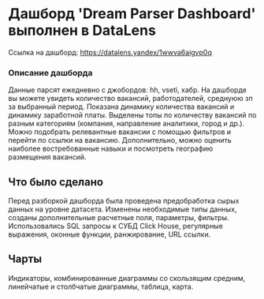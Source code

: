 # Дашборд 'Dream Parser Dashboard' выполнен в DataLens

Ссылка на дашборд: https://datalens.yandex/1wwva6aigvp0q

### Описание дашборда
Данные парсят ежедневно с джобордов: hh, vseti, хабр. На дашборде вы можете увидеть количество вакансий, работодателей, среднуюю зп за выбранный период. Показана динамику количества вакансий и динамику заработной платы. Выделены топы по количеству вакансий по разным категориям (компания, направление аналитики, город и др.). Можно подобрать релевантные вакансии с помощью фильтров и перейти по ссылки на вакансию. Дополнительно, можно оценить наиболее востребованные навыки и посмотреть географию размещения вакансий.

## Что было сделано
Перед разборкой дашборда была проведена предобработка сырых данных на уровне датасета. Изменены необходимые типы данных, созданы дополнительные расчетные поля, параметры, фильтры. Использовались SQL запросы к СУБД Click House, регулярные выражения, оконные функции, ранжирование, URL ссылки.

## Чарты
Индикаторы, комбинированные диаграммы со скользящим средним, линейчатые и столбчатые диаграммы, таблица, карта. 
